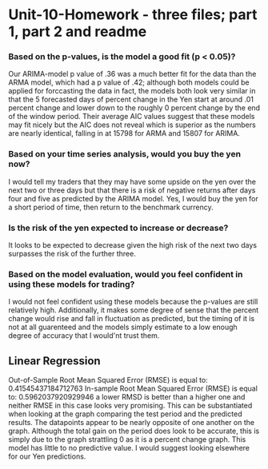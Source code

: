 # Unit-10-Homework - three files; part 1, part 2 and readme
### Based on the p-values, is the model a good fit (p < 0.05)?

Our ARIMA-model p value of .36 was a much better fit for the data than the ARMA model, which had a p value of .42; although both models could be applied for forccasting the data in fact, the models both look very similar in that the 5 forecasted days of percent change in the Yen start at around .01 percent change and lower down to the roughly 0 percent change by the end of the window period.
Their average AIC values suggest that these models may fit nicely but the AIC does not reveal which is superior as the numbers are nearly identical, falling in at 15798 for ARMA and 15807 for ARIMA.
### Based on your time series analysis, would you buy the yen now?
I would tell my traders that they may have some upside on the yen over the next two or three days but that there is a risk of negative returns after days four and five as predicted by the ARIMA model. Yes, I would buy the yen for a short period of time, then return to the benchmark currency.
### Is the risk of the yen expected to increase or decrease?
It looks to be expected to decrease given the high risk of the next two days surpasses the risk of the further three.
 
### Based on the model evaluation, would you feel confident in using these models for trading?
 I would not feel confident using these models because the p-values are still relatively high. Additionally, it makes some degree of sense that the percent change would rise and fall in fluctuation as predicted, but the timing of it is not at all guarenteed and the models simply estimate to a low enough degree of accuracy that I would'nt trust them.
 
## Linear Regression
 Out-of-Sample Root Mean Squared Error (RMSE) is equal to: 0.41545437184712763
 In-sample Root Mean Squared Error (RMSE) is equal to: 0.5962037920929946
a lower RMSD is better than a higher one and neither RMSE in this case looks very promising. This can be substantiated when looking at the graph comparing the test period and the predicted results. The datapoints appear to be nearly opposite of one another on the graph. Although the total gain on the period does look to be accurate, this is simply due to the graph strattling 0 as it is a percent change graph. This model has little to no predictive value. I would suggest looking elsewhere for our Yen predictions.
